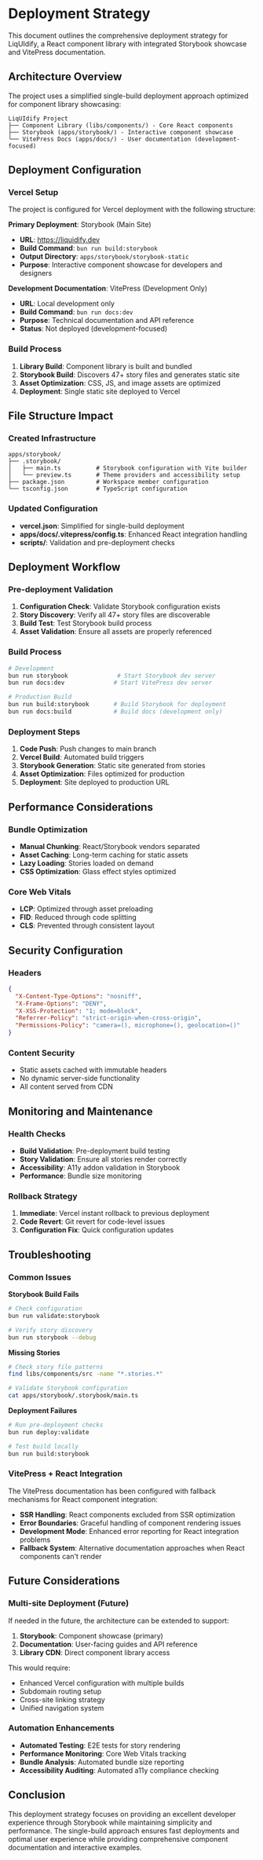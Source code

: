 # Deployment Strategy

This document outlines the comprehensive deployment strategy for LiqUIdify, a React component library with integrated Storybook showcase and VitePress documentation.

## Architecture Overview

The project uses a simplified single-build deployment approach optimized for component library showcasing:

```
LiqUIdify Project
├── Component Library (libs/components/) - Core React components
├── Storybook (apps/storybook/) - Interactive component showcase
└── VitePress Docs (apps/docs/) - User documentation (development-focused)
```

## Deployment Configuration

### Vercel Setup

The project is configured for Vercel deployment with the following structure:

**Primary Deployment**: Storybook (Main Site)

- **URL**: https://liquidify.dev
- **Build Command**: `bun run build:storybook`
- **Output Directory**: `apps/storybook/storybook-static`
- **Purpose**: Interactive component showcase for developers and designers

**Development Documentation**: VitePress (Development Only)

- **URL**: Local development only
- **Build Command**: `bun run docs:dev`
- **Purpose**: Technical documentation and API reference
- **Status**: Not deployed (development-focused)

### Build Process

1. **Library Build**: Component library is built and bundled
2. **Storybook Build**: Discovers 47+ story files and generates static site
3. **Asset Optimization**: CSS, JS, and image assets are optimized
4. **Deployment**: Single static site deployed to Vercel

## File Structure Impact

### Created Infrastructure

```
apps/storybook/
├── .storybook/
│   ├── main.ts          # Storybook configuration with Vite builder
│   └── preview.ts       # Theme providers and accessibility setup
├── package.json         # Workspace member configuration
└── tsconfig.json        # TypeScript configuration
```

### Updated Configuration

- **vercel.json**: Simplified for single-build deployment
- **apps/docs/.vitepress/config.ts**: Enhanced React integration handling
- **scripts/**: Validation and pre-deployment checks

## Deployment Workflow

### Pre-deployment Validation

1. **Configuration Check**: Validate Storybook configuration exists
2. **Story Discovery**: Verify all 47+ story files are discoverable
3. **Build Test**: Test Storybook build process
4. **Asset Validation**: Ensure all assets are properly referenced

### Build Process

```bash
# Development
bun run storybook              # Start Storybook dev server
bun run docs:dev              # Start VitePress dev server

# Production Build
bun run build:storybook       # Build Storybook for deployment
bun run docs:build            # Build docs (development only)
```

### Deployment Steps

1. **Code Push**: Push changes to main branch
2. **Vercel Build**: Automated build triggers
3. **Storybook Generation**: Static site generated from stories
4. **Asset Optimization**: Files optimized for production
5. **Deployment**: Site deployed to production URL

## Performance Considerations

### Bundle Optimization

- **Manual Chunking**: React/Storybook vendors separated
- **Asset Caching**: Long-term caching for static assets
- **Lazy Loading**: Stories loaded on demand
- **CSS Optimization**: Glass effect styles optimized

### Core Web Vitals

- **LCP**: Optimized through asset preloading
- **FID**: Reduced through code splitting
- **CLS**: Prevented through consistent layout

## Security Configuration

### Headers

```json
{
  "X-Content-Type-Options": "nosniff",
  "X-Frame-Options": "DENY",
  "X-XSS-Protection": "1; mode=block",
  "Referrer-Policy": "strict-origin-when-cross-origin",
  "Permissions-Policy": "camera=(), microphone=(), geolocation=()"
}
```

### Content Security

- Static assets cached with immutable headers
- No dynamic server-side functionality
- All content served from CDN

## Monitoring and Maintenance

### Health Checks

- **Build Validation**: Pre-deployment build testing
- **Story Validation**: Ensure all stories render correctly
- **Accessibility**: A11y addon validation in Storybook
- **Performance**: Bundle size monitoring

### Rollback Strategy

1. **Immediate**: Vercel instant rollback to previous deployment
2. **Code Revert**: Git revert for code-level issues
3. **Configuration Fix**: Quick configuration updates

## Troubleshooting

### Common Issues

**Storybook Build Fails**

```bash
# Check configuration
bun run validate:storybook

# Verify story discovery
bun run storybook --debug
```

**Missing Stories**

```bash
# Check story file patterns
find libs/components/src -name "*.stories.*"

# Validate Storybook configuration
cat apps/storybook/.storybook/main.ts
```

**Deployment Failures**

```bash
# Run pre-deployment checks
bun run deploy:validate

# Test build locally
bun run build:storybook
```

### VitePress + React Integration

The VitePress documentation has been configured with fallback mechanisms for React component integration:

- **SSR Handling**: React components excluded from SSR optimization
- **Error Boundaries**: Graceful handling of component rendering issues
- **Development Mode**: Enhanced error reporting for React integration problems
- **Fallback System**: Alternative documentation approaches when React components can't render

## Future Considerations

### Multi-site Deployment (Future)

If needed in the future, the architecture can be extended to support:

1. **Storybook**: Component showcase (primary)
2. **Documentation**: User-facing guides and API reference
3. **Library CDN**: Direct component library access

This would require:

- Enhanced Vercel configuration with multiple builds
- Subdomain routing setup
- Cross-site linking strategy
- Unified navigation system

### Automation Enhancements

- **Automated Testing**: E2E tests for story rendering
- **Performance Monitoring**: Core Web Vitals tracking
- **Bundle Analysis**: Automated bundle size reporting
- **Accessibility Auditing**: Automated a11y compliance checking

## Conclusion

This deployment strategy focuses on providing an excellent developer experience through Storybook while maintaining simplicity and performance. The single-build approach ensures fast deployments and optimal user experience while providing comprehensive component documentation and interactive examples.
